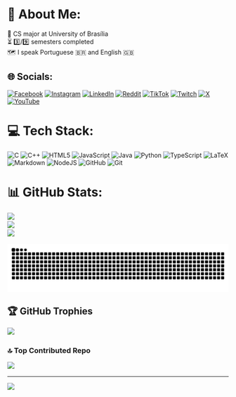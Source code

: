 # 💫 About Me:
🏫 CS major at University of Brasília<br>⏳ 3️⃣/9️⃣ semesters completed<br> 🗺️ I speak Portuguese 🇧🇷 and English 🇬🇧


## 🌐 Socials:
[![Facebook](https://img.shields.io/badge/Facebook-%231877F2.svg?logo=Facebook&logoColor=white)](https://facebook.com/elvis.correamirandajunior) [![Instagram](https://img.shields.io/badge/Instagram-%23E4405F.svg?logo=Instagram&logoColor=white)](https://instagram.com/elviscmjr) [![LinkedIn](https://img.shields.io/badge/LinkedIn-%230077B5.svg?logo=linkedin&logoColor=white)](https://linkedin.com/in/elviscmjr) [![Reddit](https://img.shields.io/badge/Reddit-%23FF4500.svg?logo=Reddit&logoColor=white)](https://reddit.com/user/neatzzy) [![TikTok](https://img.shields.io/badge/TikTok-%23000000.svg?logo=TikTok&logoColor=white)](https://tiktok.com/@neatzzy) [![Twitch](https://img.shields.io/badge/Twitch-%239146FF.svg?logo=Twitch&logoColor=white)](https://twitch.tv/neatzzy) [![X](https://img.shields.io/badge/X-black.svg?logo=X&logoColor=white)](https://x.com/neatzzy) [![YouTube](https://img.shields.io/badge/YouTube-%23FF0000.svg?logo=YouTube&logoColor=white)](https://youtube.com/@neatzzy) 

# 💻 Tech Stack:
![C](https://img.shields.io/badge/c-%2300599C.svg?style=for-the-badge&logo=c&logoColor=white) ![C++](https://img.shields.io/badge/c++-%2300599C.svg?style=for-the-badge&logo=c%2B%2B&logoColor=white) ![HTML5](https://img.shields.io/badge/html5-%23E34F26.svg?style=for-the-badge&logo=html5&logoColor=white) ![JavaScript](https://img.shields.io/badge/javascript-%23323330.svg?style=for-the-badge&logo=javascript&logoColor=%23F7DF1E) ![Java](https://img.shields.io/badge/java-%23ED8B00.svg?style=for-the-badge&logo=openjdk&logoColor=white) ![Python](https://img.shields.io/badge/python-3670A0?style=for-the-badge&logo=python&logoColor=ffdd54) ![TypeScript](https://img.shields.io/badge/typescript-%23007ACC.svg?style=for-the-badge&logo=typescript&logoColor=white) ![LaTeX](https://img.shields.io/badge/latex-%23008080.svg?style=for-the-badge&logo=latex&logoColor=white) ![Markdown](https://img.shields.io/badge/markdown-%23000000.svg?style=for-the-badge&logo=markdown&logoColor=white) ![NodeJS](https://img.shields.io/badge/node.js-6DA55F?style=for-the-badge&logo=node.js&logoColor=white) ![GitHub](https://img.shields.io/badge/github-%23121011.svg?style=for-the-badge&logo=github&logoColor=white) ![Git](https://img.shields.io/badge/git-%23F05033.svg?style=for-the-badge&logo=git&logoColor=white)
# 📊 GitHub Stats:
![](https://github-readme-stats.vercel.app/api?username=neatzzy&theme=tokyonight&hide_border=false&include_all_commits=false&count_private=false)<br/>
![](https://nirzak-streak-stats.vercel.app/?user=neatzzy&theme=tokyonight&hide_border=false)<br/>
![](https://github-readme-stats.vercel.app/api/top-langs/?username=neatzzy&theme=tokyonight&hide_border=false&include_all_commits=false&count_private=false&layout=compact)

<picture align="center">
  <source media="(prefers-color-scheme: dark)" srcset="https://raw.githubusercontent.com/neatzzy/neatzzy/output/github-contribution-grid-snake-dark.svg">
  <source media="(prefers-color-scheme: light)" srcset="https://raw.githubusercontent.com/neatzzy/neatzzy/output/github-contribution-grid-snake-dark.svg">
  <img align="center" alt="github contribution grid snake animation" src="https://raw.githubusercontent.com/neatzzy/neatzzy/output/github-contribution-grid-snake.svg">
</picture>

## 🏆 GitHub Trophies
![](https://github-profile-trophy.vercel.app/?username=neatzzy&theme=radical&no-frame=false&no-bg=true&margin-w=4)

### 🔝 Top Contributed Repo
![](https://github-contributor-stats.vercel.app/api?username=neatzzy&limit=5&theme=dark&combine_all_yearly_contributions=true)

---
[![](https://visitcount.itsvg.in/api?id=neatzzy&icon=0&color=0)](https://visitcount.itsvg.in)

<!-- Proudly created with GPRM ( https://gprm.itsvg.in ) -->
